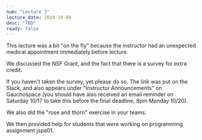 ```yaml
---
num: "Lecture 3"
lecture_date: 2020-10-08
desc: "TBD"
ready: false
---
```


This lecture was a bit "on the fly" because the instructor had an unexpected medical appointment immediately before lecture.

We discussed the NSF Grant, and the fact that there is a survey for extra credit.

If you haven't taken the survey, yet please do so.  The link was put on the Slack, and also
appears under "Instructor Announcements" on Gauchospace (you should have also received an email
reminder on Saturday 10/17 to take this before the final deadline, 8pm Monday 10/20).

We also did the "rose and thorn" exercise in your teams.

We then provided help for students that were working on programming assignment jspa01.





